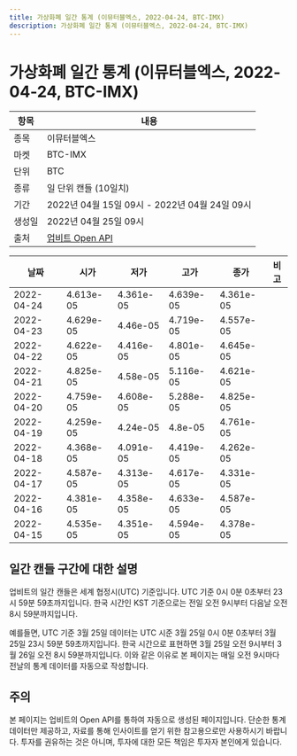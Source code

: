 ```yaml
---
title: 가상화폐 일간 통계 (이뮤터블엑스, 2022-04-24, BTC-IMX)
description: 가상화폐 일간 통계 (이뮤터블엑스, 2022-04-24, BTC-IMX)
---
```



가상화폐 일간 통계 (이뮤터블엑스, 2022-04-24, BTC-IMX)
===

|항목|내용|
|--|--|
|종목|이뮤터블엑스|
|마켓|BTC-IMX|
|단위|BTC|
|종류|일 단위 캔들 (10일치)|
|기간|2022년 04월 15일 09시 - 2022년 04월 24일 09시|
|생성일|2022년 04월 25일 09시|
|출처|[업비트 Open API](https://docs.upbit.com)|


|날짜|시가|저가|고가|종가|비고|
|--|--|--|--|--|--|
|2022-04-24|4.613e-05|4.361e-05|4.639e-05|4.361e-05|    |
|2022-04-23|4.629e-05|4.46e-05|4.719e-05|4.557e-05|    |
|2022-04-22|4.622e-05|4.416e-05|4.801e-05|4.645e-05|    |
|2022-04-21|4.825e-05|4.58e-05|5.116e-05|4.621e-05|    |
|2022-04-20|4.759e-05|4.608e-05|5.288e-05|4.825e-05|    |
|2022-04-19|4.259e-05|4.24e-05|4.8e-05|4.761e-05|    |
|2022-04-18|4.368e-05|4.091e-05|4.419e-05|4.262e-05|    |
|2022-04-17|4.587e-05|4.313e-05|4.617e-05|4.331e-05|    |
|2022-04-16|4.381e-05|4.358e-05|4.633e-05|4.587e-05|    |
|2022-04-15|4.535e-05|4.351e-05|4.594e-05|4.378e-05|    |


일간 캔들 구간에 대한 설명
---


업비트의 일간 캔들은 세계 협정시(UTC) 기준입니다. 
UTC 기준 0시 0분 0초부터 23시 59분 59초까지입니다. 
한국 시간인 KST 기준으로는 전일 오전 9시부터 다음날 오전 8시 59분까지입니다. 


예를들면, UTC 기준 3월 25일 데이터는 UTC 시준 3월 25일 0시 0분 0초부터 3월 25일 23시 59분 59초까지입니다. 
한국 시간으로 표현하면 3월 25일 오전 9시부터 3월 26일 오전 8시 59분까지입니다. 
이와 같은 이유로 본 페이지는 매일 오전 9시마다 전날의 통계 데이터를 자동으로 작성합니다. 


주의
---


본 페이지는 업비트의 Open API를 통하여 자동으로 생성된 페이지입니다. 
단순한 통계 데이터만 제공하고, 자료를 통해 인사이트를 얻기 위한 참고용으로만 사용하시기 바랍니다. 
투자를 권유하는 것은 아니며, 투자에 대한 모든 책임은 투자자 본인에게 있습니다. 
